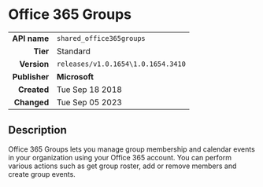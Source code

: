 # Office 365 Groups
| | |
|-:|-|
|**API name**|`shared_office365groups`|
|**Tier**|Standard|
|**Version**|`releases/v1.0.1654\1.0.1654.3410`|
|**Publisher**|**Microsoft**|
|**Created**|Tue Sep 18 2018|
|**Changed**|Tue Sep 05 2023|

## Description
Office 365 Groups lets you manage group membership and calendar events in your organization using your Office 365 account. You can perform various actions such as get group roster, add or remove members and create group events.
